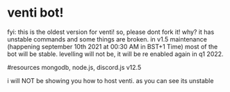 # venti bot!
fyi:
  this is the oldest version for venti! so, please dont fork it! why? it has unstable commands and some things are broken. in v1.5 maintenance (happening september 10th 2021 at 00:30 AM in BST+1 Time)
  most of the bot will be stable. levelling will not be, it will be re enabled again in q1 2022.
  
#resources
mongodb, node.js, discord.js v12.5

i will NOT be showing you how to host venti. as you can see its unstable
  
